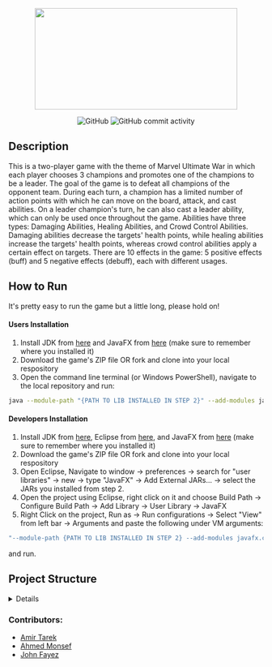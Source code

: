 <p align="center">
    <img src="https://user-images.githubusercontent.com/97978852/175838329-ce16ca66-ad66-4292-9576-109c09fb2629.png" width="400" height="200">
</p>
<p align="center">
    <img alt="GitHub" src="https://img.shields.io/github/license/john-louis1/marvel-ultimate-war">
    <img alt="GitHub commit activity" src="https://img.shields.io/github/commit-activity/m/john-louis1/marvel-ultimate-war">
</p>

## Description
This is a two-player game with the theme of Marvel Ultimate War in which each player chooses 3 champions
and promotes one of the champions to be a leader. The goal of the game is to defeat all champions
of the opponent team. During each turn, a champion has a limited number of action points with which he can move on the board, attack, and cast abilities.
On a leader champion's turn, he can also cast a leader ability, which can only be used once throughout the game. Abilities have three types: Damaging
Abilities, Healing Abilities, and Crowd Control Abilities. Damaging abilities decrease the targets' health points, while healing abilities increase the
targets' health points, whereas crowd control abilities apply a certain effect on targets. There are 10 effects in the game: 5 positive effects (buff)
and 5 negative effects (debuff), each with different usages.

## How to Run
It's pretty easy to run the game but a little long, please hold on!
#### Users Installation
1. Install JDK from [here](https://www.oracle.com/java/technologies/downloads/) and JavaFX from [here](https://gluonhq.com/products/javafx/) (make sure to remember where you installed it)
2. Download the game's ZIP file OR fork and clone into your local respository
3. Open the command line terminal (or Windows PowerShell), navigate to the local repository and run: 
```sh
java --module-path "{PATH TO LIB INSTALLED IN STEP 2}" --add-modules javafx.controls,javafx.fxml,javafx.media -jar Ultimate-War.jar
``` 

#### Developers Installation
1. Install JDK from [here](https://www.oracle.com/java/technologies/downloads/), Eclipse from [here](https://www.eclipse.org/downloads/packages/installer), and JavaFX from [here](https://gluonhq.com/products/javafx/) (make sure to remember where you installed it)
2. Download the game's ZIP file OR fork and clone into your local respository
3. Open Eclipse, Navigate to window -> preferences -> search for "user libraries" -> new -> type "JavaFX" -> Add External JARs... -> select the JARs you installed from step 2.
4. Open the project using Eclipse, right click on it and choose Build Path -> Configure Build Path -> Add Library -> User Library -> JavaFX
5. Right Click on the project, Run as -> Run configurations -> Select "View" from left bar -> Arguments and paste the following under VM arguments:
```sh
"--module-path {PATH TO LIB INSTALLED IN STEP 2} --add-modules javafx.controls,javafx.fxml,javafx.media"
``` 
and run.


## Project Structure
<details>
    
```bash
src/
├── application
│   ├── View.java
│   └── ..............
├── engine
│   ├── Game.java
│   ├── Player.java
│   ├── PriorityQueue.java
│   └── ..............
├── exceptions
│   ├── AbilityUseException.java
│   ├── ChampionDisarmedException.java
│   ├── GameActionException.java
│   ├── InvalidTargetException.java
│   ├── LeaderAbilityAlreadyUsedException.java
│   ├── LeaderNotCurrentException.java
│   ├── NotEnoughResourcesException.java
│   ├── UnallowedMovementException.java
│   └── .......................
└── model
    ├── abilities
    │   ├── Ability.java
    │   ├── AreaOfEffect.java
    │   ├── CrowdControlAbility.java
    │   ├── DamagingAbility.java
    │   └── HealingAbility.java
    ├── effects
    │   ├── Disarm.java
    │   ├── Dodge.java
    │   ├── Effect.java
    │   ├── EffectType.java
    │   ├── Embrace.java
    │   ├── PowerUp.java
    │   ├── Root.java
    │   ├── Shield.java
    │   ├── Shock.java
    │   ├── Silence.java
    │   ├── SpeedUp.java
    │   ├── Stun.java
    │   └── .....................
    └── world
        ├── AntiHero.java
        ├── Champion.java
        ├── Condition.java
        ├── Cover.java
        ├── Damageable.java
        ├── Direction.java
        ├── Hero.java
        ├── Villain.java
        └── ..............

```
</details>



### Contributors:
- [Amir Tarek](https://github.com/amir-awad)
- [Ahmed Monsef](https://github.com/ahmedmonsef184) 
- [John Fayez](https://github.com/John-louis1)
